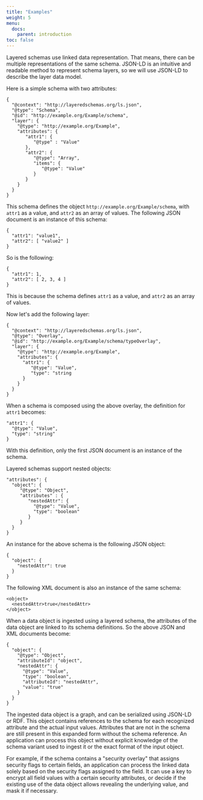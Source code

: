 ```yaml
---
title: "Examples"
weight: 5
menu:
  docs:
    parent: introduction
toc: false
---
```


Layered schemas use linked data representation. That means, there can
be multiple representations of the same schema. JSON-LD is an
intuitive and readable method to represent schema layers, so we will
use JSON-LD to describe the layer data model.

Here is a simple schema with two attributes:

```
{
  "@context": "http://layeredschemas.org/ls.json",
  "@type": "Schema",
  "@id": "http://example.org/Example/schema",
  "layer": {
    "@type": "http://example.org/Example",
    "attributes": {
       "attr1": {
          "@type" : "Value"
       },
       "attr2": {
          "@type": "Array",
          "items": {
             "@type": "Value"
          }
       }
    }
  }
}
```

This schema defines the object `http://example.org/Example/schema`, with `attr1` as a value, and `attr2` as an array of
values. The following JSON document is an instance of this schema:
```
{
  "attr1": "value1",
  "attr2": [ "value2" ]
}
```
So is the following:
```
{
  "attr1": 1,
  "attr2": [ 2, 3, 4 ]
}
```

This is because the schema defines `attr1` as a value, and `attr2` as
an array of values.

Now let's add the following layer:

```
{
  "@context": "http://layeredschemas.org/ls.json",
  "@type": "Overlay",
  "@id": "http://example.org/Example/schema/typeOverlay",
  "layer": {
    "@type": "http://example.org/Example",
    "attributes": {
      "attr1": {
         "@type": "Value",
         "type": "string
      }
    }
  }
}
```

When a schema is composed using the above overlay,
the definition for `attr1` becomes:
```
"attr1": {
  "@type": "Value",
  "type": "string"
}
```

With this definition, only the first JSON document is an instance of
the schema.

Layered schemas support nested objects:

```
"attributes": {
  "object": {
     "@type": "Object",
     "attributes" : {
        "nestedAttr": {
          "@type": "Value",
          "type": "boolean"
        }
     }
  }
}
```

An instance for the above schema is the following JSON object:
```
{
  "object": {
    "nestedAttr": true
  }
}
```
The following XML document is also an instance of the same schema:
```
<object>
  <nestedAttr>true</nestedAttr>
</object>
```

When a data object is ingested using a layered schema, the attributes
of the data object are linked to its schema definitions. So the above
JSON and XML documents become:

```
{
  "object": {
    "@type": "Object",
    "attributeId": "object",
    "nestedAttr": {
      "@type": "Value",
      "type": "boolean",
      "attributeId": "nestedAttr",
      "value": "true"
    }
  }
}
```

The ingested data object is a graph, and can be serialized using
JSON-LD or RDF. This object contains references to the schema for each
recognized attribute and the actual input values. Attributes that are
not in the schema are still present in this expanded form without the
schema reference. An application can process this object without
explicit knowledge of the schema variant used to ingest it or the
exact format of the input object.

For example, if the schema contains a "security overlay" that assigns
security flags to certain fields, an application can process the
linked data solely based on the security flags assigned to the
field. It can use a key to encrypt all field values with a certain
security attributes, or decide if the existing use of the data object
allows revealing the underlying value, and mask it if necessary.


